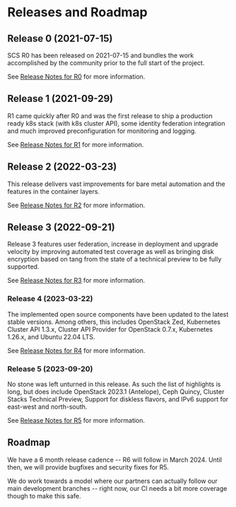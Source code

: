 # Releases and Roadmap

## Release 0 (2021-07-15)

SCS R0 has been released on 2021-07-15 and bundles the work
accomplished by the community prior to the full start of the project.

See [Release Notes for R0](Release0.md) for more information.

## Release 1 (2021-09-29)

R1 came quickly after R0 and was the first release to ship a production ready k8s stack
(with k8s cluster API), some identity federation integration and much improved
preconfiguration for monitoring and logging.

See [Release Notes for R1](Release1.md) for more information.

## Release 2 (2022-03-23)

This release delivers vast improvements for bare metal automation
and the features in the container layers.

See [Release Notes for R2](Release2.md) for more information.

## Release 3 (2022-09-21)

Release 3 features user federation, increase in deployment and upgrade
velocity by improving automated test coverage as well as bringing disk encryption
based on tang from the state of a technical preview to be fully supported.

See [Release Notes for R3](Release3.md) for more information.

### Release 4 (2023-03-22)

The implemented open source components have been updated to the latest stable versions.
Among others, this includes OpenStack Zed, Kubernetes Cluster API 1.3.x, Cluster API Provider
for OpenStack 0.7.x, Kubernetes 1.26.x, and Ubuntu 22.04 LTS.

See [Release Notes for R4](Release4.md) for more information.

### Release 5 (2023-09-20)

No stone was left unturned in this release. As such the list of highlights is long, but
does include OpenStack 2023.1 (Antelope), Ceph Quincy, Cluster Stacks Technical Preview,
Support for diskless flavors, and IPv6 support for east-west and north-south.

See [Release Notes for R5](Release5.md) for more information.

## Roadmap

We have a 6 month release cadence -- R6 will follow in March 2024.
Until then, we will provide bugfixes and security fixes for R5.

We do work towards a model where our partners can actually follow our main
development branches -- right now, our CI needs a bit more coverage though
to make this safe.
